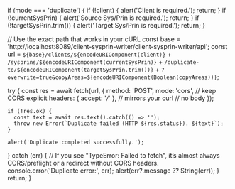 if (mode === 'duplicate') {
  if (!client) { alert('Client is required.'); return; }
  if (!currentSysPrin) { alert('Source Sys/Prin is required.'); return; }
  if (!targetSysPrin.trim()) { alert('Target Sys/Prin is required.'); return; }

  // Use the exact path that works in your cURL
  const base = 'http://localhost:8089/client-sysprin-writer/client-sysprin-writer/api';
  const url =
    `${base}/clients/${encodeURIComponent(client)}` +
    `/sysprins/${encodeURIComponent(currentSysPrin)}` +
    `/duplicate-to/${encodeURIComponent(targetSysPrin.trim())}` +
    `?overwrite=true&copyAreas=${encodeURIComponent(Boolean(copyAreas))}`;

  try {
    const res = await fetch(url, {
      method: 'POST',
      mode: 'cors',                 // keep CORS explicit
      headers: { accept: '*/*' },   // mirrors your curl
      // no body
    });

    if (!res.ok) {
      const text = await res.text().catch(() => '');
      throw new Error(`Duplicate failed (HTTP ${res.status}). ${text}`);
    }

    alert('Duplicate completed successfully.');
  } catch (err) {
    // If you see "TypeError: Failed to fetch", it’s almost always CORS/preflight or a redirect without CORS headers.
    console.error('Duplicate error:', err);
    alert(err?.message ?? String(err));
  }
  return;
}
